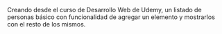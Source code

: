Creando desde el curso de Desarrollo Web de Udemy, un listado de personas básico con funcionalidad de agregar un elemento y mostrarlos con el resto de los mismos.
